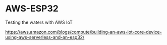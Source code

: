 # AWS-ESP32
Testing the waters with AWS IoT 


https://aws.amazon.com/blogs/compute/building-an-aws-iot-core-device-using-aws-serverless-and-an-esp32/
